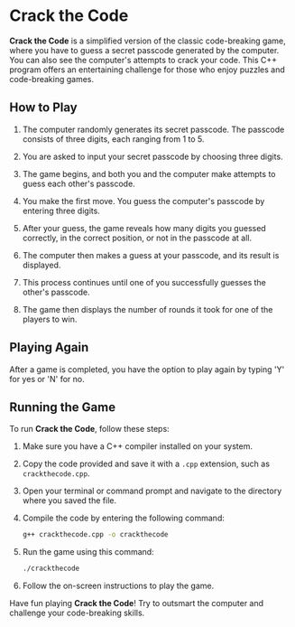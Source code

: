 # Crack the Code

**Crack the Code** is a simplified version of the classic code-breaking game, where you have to guess a secret passcode generated by the computer. You can also see the computer's attempts to crack your code. This C++ program offers an entertaining challenge for those who enjoy puzzles and code-breaking games.

## How to Play

1. The computer randomly generates its secret passcode. The passcode consists of three digits, each ranging from 1 to 5.

2. You are asked to input your secret passcode by choosing three digits. 

3. The game begins, and both you and the computer make attempts to guess each other's passcode.

4. You make the first move. You guess the computer's passcode by entering three digits.

5. After your guess, the game reveals how many digits you guessed correctly, in the correct position, or not in the passcode at all.

6. The computer then makes a guess at your passcode, and its result is displayed.

7. This process continues until one of you successfully guesses the other's passcode.

8. The game then displays the number of rounds it took for one of the players to win.

## Playing Again

After a game is completed, you have the option to play again by typing 'Y' for yes or 'N' for no.

## Running the Game

To run **Crack the Code**, follow these steps:

1. Make sure you have a C++ compiler installed on your system.

2. Copy the code provided and save it with a `.cpp` extension, such as `crackthecode.cpp`.

3. Open your terminal or command prompt and navigate to the directory where you saved the file.

4. Compile the code by entering the following command:

   ```bash
   g++ crackthecode.cpp -o crackthecode
   ```

5. Run the game using this command:

   ```bash
   ./crackthecode
   ```

6. Follow the on-screen instructions to play the game.

Have fun playing **Crack the Code**! Try to outsmart the computer and challenge your code-breaking skills.
